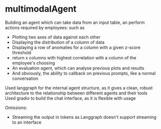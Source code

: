 # multimodalAgent

Building an agent which can take data from an input table, an perform actions required by employees: such as 
- Plotting two axes of data against each other
- Displaying the distribution of a column of data
- Displaying a row of anomalies for a column with a given z-score threshold
- return x columns with highest correlation with a column of the employee's choosing
- An evaluation agent, which can analyse previous plots and results
- And obviously, the ability to callback on previous prompts, like a normal conversation

Used langgraph for the internal agent structure, as it gives a clean, robust architecture to the relationship between different agents and their tools
Used gradio to build the chat interface, as it is flexible with usage



Omissions:
- Streaming the output in tokens as Langgraph doesn't support streaming to an interface
